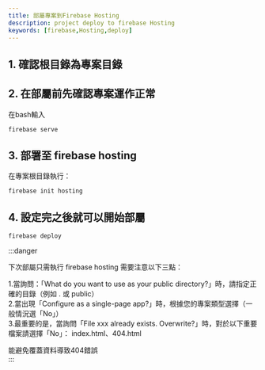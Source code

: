 ```yaml
---
title: 部屬專案到Firebase Hosting
description: project deploy to firebase Hosting
keywords: [firebase,Hosting,deploy]
---
```


## **1\. 確認根目錄為專案目錄**



## **2\. 在部屬前先確認專案運作正常**

在bash輸入

```
firebase serve
```

## **3\. 部署至 firebase hosting**

在專案根目錄執行：

```
firebase init hosting 
```

## **4\. 設定完之後就可以開始部屬**


```
firebase deploy
```
:::danger

下次部屬只需執行 firebase hosting 需要注意以下三點：

1.當詢問：「What do you want to use as your public directory?」時，請指定正確的目錄（例如 . 或 public）  
2.當出現「Configure as a single-page app?」時，根據您的專案類型選擇（一般情況選「No」）  
3.最重要的是，當詢問「File xxx already exists. Overwrite?」時，對於以下重要檔案請選擇「No」：  index.html、404.html

能避免覆蓋資料導致404錯誤  
:::
